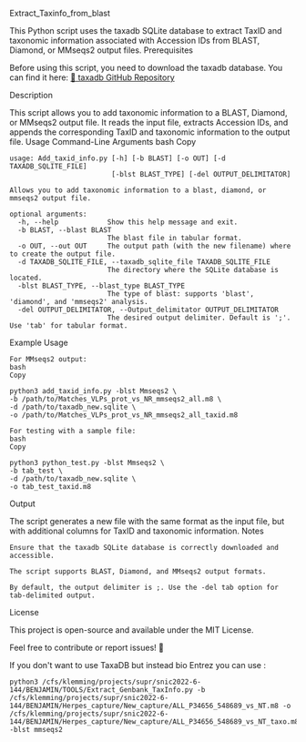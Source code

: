 Extract_Taxinfo_from_blast

This Python script uses the taxadb SQLite database to extract TaxID and taxonomic information associated with Accession IDs from BLAST, Diamond, or MMseqs2 output files.
Prerequisites

Before using this script, you need to download the taxadb database. You can find it here:
[🔗 taxadb GitHub Repository](https://github.com/HadrienG/taxadb)

Description

This script allows you to add taxonomic information to a BLAST, Diamond, or MMseqs2 output file. It reads the input file, extracts Accession IDs, and appends the corresponding TaxID and taxonomic information to the output file.
Usage
Command-Line Arguments
bash
Copy
```
usage: Add_taxid_info.py [-h] [-b BLAST] [-o OUT] [-d TAXADB_SQLITE_FILE]
                         [-blst BLAST_TYPE] [-del OUTPUT_DELIMITATOR]

Allows you to add taxonomic information to a blast, diamond, or mmseqs2 output file.

optional arguments:
  -h, --help            Show this help message and exit.
  -b BLAST, --blast BLAST
                        The blast file in tabular format.
  -o OUT, --out OUT     The output path (with the new filename) where to create the output file.
  -d TAXADB_SQLITE_FILE, --taxadb_sqlite_file TAXADB_SQLITE_FILE
                        The directory where the SQLite database is located.
  -blst BLAST_TYPE, --blast_type BLAST_TYPE
                        The type of blast: supports 'blast', 'diamond', and 'mmseqs2' analysis.
  -del OUTPUT_DELIMITATOR, --Output_delimitator OUTPUT_DELIMITATOR
                        The desired output delimiter. Default is ';'. Use 'tab' for tabular format.
```
Example Usage

    For MMseqs2 output:
    bash
    Copy

    python3 add_taxid_info.py -blst Mmseqs2 \
    -b /path/to/Matches_VLPs_prot_vs_NR_mmseqs2_all.m8 \
    -d /path/to/taxadb_new.sqlite \
    -o /path/to/Matches_VLPs_prot_vs_NR_mmseqs2_all_taxid.m8

    For testing with a sample file:
    bash
    Copy

    python3 python_test.py -blst Mmseqs2 \
    -b tab_test \
    -d /path/to/taxadb_new.sqlite \
    -o tab_test_taxid.m8

Output

The script generates a new file with the same format as the input file, but with additional columns for TaxID and taxonomic information.
Notes

    Ensure that the taxadb SQLite database is correctly downloaded and accessible.

    The script supports BLAST, Diamond, and MMseqs2 output formats.

    By default, the output delimiter is ;. Use the -del tab option for tab-delimited output.

License

This project is open-source and available under the MIT License.

Feel free to contribute or report issues! 🚀

If you don't want to use TaxaDB but instead bio Entrez you can use : 
```
python3 /cfs/klemming/projects/supr/snic2022-6-144/BENJAMIN/TOOLS/Extract_Genbank_TaxInfo.py -b /cfs/klemming/projects/supr/snic2022-6-144/BENJAMIN/Herpes_capture/New_capture/ALL_P34656_548689_vs_NT.m8 -o /cfs/klemming/projects/supr/snic2022-6-144/BENJAMIN/Herpes_capture/New_capture/ALL_P34656_548689_vs_NT_taxo.m8 -blst mmseqs2
```
